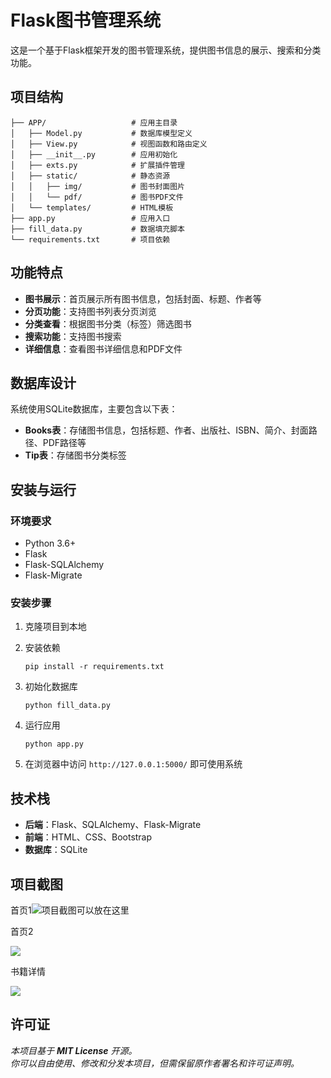 # Flask图书管理系统

这是一个基于Flask框架开发的图书管理系统，提供图书信息的展示、搜索和分类功能。

## 项目结构

```
├── APP/                   # 应用主目录
│   ├── Model.py           # 数据库模型定义
│   ├── View.py            # 视图函数和路由定义
│   ├── __init__.py        # 应用初始化
│   ├── exts.py            # 扩展插件管理
│   ├── static/            # 静态资源
│   │   ├── img/           # 图书封面图片
│   │   └── pdf/           # 图书PDF文件
│   └── templates/         # HTML模板
├── app.py                 # 应用入口
├── fill_data.py           # 数据填充脚本
└── requirements.txt       # 项目依赖
```

## 功能特点

- **图书展示**：首页展示所有图书信息，包括封面、标题、作者等
- **分页功能**：支持图书列表分页浏览
- **分类查看**：根据图书分类（标签）筛选图书
- **搜索功能**：支持图书搜索
- **详细信息**：查看图书详细信息和PDF文件

## 数据库设计

系统使用SQLite数据库，主要包含以下表：

- **Books表**：存储图书信息，包括标题、作者、出版社、ISBN、简介、封面路径、PDF路径等
- **Tip表**：存储图书分类标签

## 安装与运行

### 环境要求

- Python 3.6+
- Flask
- Flask-SQLAlchemy
- Flask-Migrate

### 安装步骤

1. 克隆项目到本地

2. 安装依赖
   
   ```
   pip install -r requirements.txt
   ```

3. 初始化数据库
   
   ```
   python fill_data.py
   ```

4. 运行应用
   
   ```
   python app.py
   ```

5. 在浏览器中访问 `http://127.0.0.1:5000/` 即可使用系统

## 技术栈

- **后端**：Flask、SQLAlchemy、Flask-Migrate
- **前端**：HTML、CSS、Bootstrap
- **数据库**：SQLite

## 项目截图

首页1![项目截图可以放在这里](md_img/首页1.png)

首页2

![](md_img/首页2.png)

书籍详情

![](C:\Users\31094\AppData\Roaming\marktext\images\2025-08-24-21-08-18-image.png)

## 许可证

*本项目基于 **MIT License** 开源。  
你可以自由使用、修改和分发本项目，但需保留原作者署名和许可证声明。*